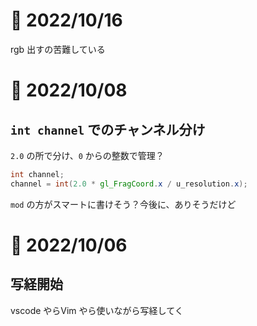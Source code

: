 # 📝 2022/10/16

rgb 出すの苦難している

# 📝 2022/10/08

## `int channel` でのチャンネル分け

`2.0` の所で分け、`0` からの整数で管理？

``` .glsl
int channel;
channel = int(2.0 * gl_FragCoord.x / u_resolution.x);
```

`mod` の方がスマートに書けそう？今後に、ありそうだけど

# 📝 2022/10/06

## 写経開始

vscode やらVim やら使いながら写経してく
